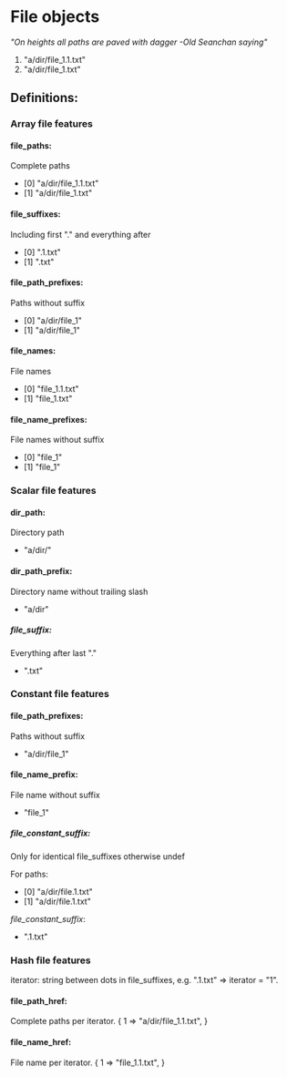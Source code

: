 # File objects

_"On heights all paths are paved with dagger -Old Seanchan saying"_

1. "a/dir/file_1.1.txt"
2. "a/dir/file_1.txt"

## Definitions:

### Array file features

#### file_paths:
Complete paths
- [0] "a/dir/file_1.1.txt"
- [1] "a/dir/file_1.txt"

#### file_suffixes:
Including first "." and everything after
- [0] ".1.txt"
- [1] ".txt"

#### file_path_prefixes:
Paths without suffix
- [0] "a/dir/file_1"
- [1] "a/dir/file_1"

#### file_names:
File names
- [0] "file_1.1.txt"
- [1] "file_1.txt"

#### file_name_prefixes:
File names without suffix
- [0] "file_1"
- [1] "file_1"

### Scalar file features

#### dir_path:
Directory path
- "a/dir/"

#### dir_path_prefix:
Directory name without trailing slash
- "a/dir"

##### file_suffix:
Everything after last "."
- ".txt"

### Constant file features

#### file_path_prefixes:
Paths without suffix
- "a/dir/file_1"

#### file_name_prefix:
File name without suffix
- "file_1"

##### file_constant_suffix:
Only for identical file_suffixes otherwise undef

For paths:
- [0] "a/dir/file.1.txt"
- [1] "a/dir/file.1.txt"

*file_constant_suffix*:
- ".1.txt"

### Hash file features

iterator: string between dots in file_suffixes, e.g. ".1.txt" => iterator = "1".

#### file_path_href:
Complete paths per iterator.
{ 1 => "a/dir/file_1.1.txt",
}

#### file_name_href:
File name per iterator.
{ 1 => "file_1.1.txt",
}

